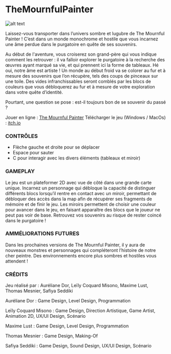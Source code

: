 # TheMournfulPainter

![alt text](https://img.itch.zone/aW1nLzEwNjg5ODUwLnBuZw==/original/Aigv3x.png)

Laissez-vous transporter dans l’univers sombre et lugubre de The Mournful Painter ! C’est dans un monde monochrome et hostile que vous incarnez une âme perdue dans le purgatoire en quête de ses souvenirs.

Au début de l'aventure, vous croiserez son grand-père qui vous indique comment les retrouver : il va falloir explorer le purgatoire à la recherche des œuvres ayant marqué sa vie, et qui prennent ici la forme de tableaux. Hé oui, notre âme est artiste ! Un monde au début froid va se colorer au fur et à mesure des souvenirs que l’on récupère, tels des coups de pinceaux sur une toile. Des vides infranchissables seront comblés par les blocs de couleurs que vous débloquerez au fur et à mesure de votre exploration dans votre quête d’identité.

Pourtant, une question se pose : est-il toujours bon de se souvenir du passé ?



Jouer en ligne : [The Mournful Painter](https://themournfulpainter.netlify.app/)
Télécharger le jeu (Windows / MacOs) : [itch.io](https://la-machine-a-cafe.itch.io/the-mournful-painter)




### CONTRÔLES

- Flèche gauche et droite pour se déplacer
- Espace pour sauter
- C pour interagir avec les divers éléments (tableaux et miroir)

### GAMEPLAY

Le jeu est un plateformer 2D avec vue de côté dans une grande carte unique. Incarnez un personnage qui débloque la capacité de distinguer différents blocs lorsqu’il rentre en contact avec un miroir, permettant de débloquer des accès dans la map afin de récupérer ses fragments de mémoire et de finir le jeu. Les miroirs permettent de choisir une couleur pour avancer dans le jeu, en faisant apparaître des blocs que le joueur ne peut pas voir de base.  Retrouvez vos souvenirs au risque de rester coincé dans le purgatoire !

### AMMÉLIORATIONS FUTURES

Dans les prochaines versions de The Mournful Painter, il y aura de nouveaux monstres et personnages qui compléteront l’histoire de notre cher peintre. Des environnements encore plus sombres et hostiles vous attendent !

### CRÉDITS

Jeu réalisé par : Auréliane Dor, Leïly Coquard Misono, Maxime Lust, Thomas Mesnier, Safiya Seddiki

Auréliane Dor :  Game Design, Level Design, Programmation

Leïly Coquard Misono : Game Design, Direction Artistique, Game Artist, Animation 2D,  UX/UI Design, Scénario

Maxime Lust : Game Design, Level Design, Programmation

Thomas Mesnier : Game Design, Making-Of

Safiya Seddiki : Game Design, Sound Design, UX/UI Design, Scénario
